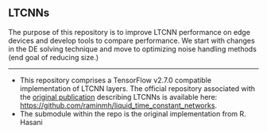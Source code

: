 LTCNNs
----
The purpose of this repository is to improve LTCNN performance on edge devices and develop tools to compare performance.
We start with changes in the DE solving technique and move to optimizing noise handling methods (end goal of reducing size.)






----
- This repository comprises a TensorFlow v2.7.0 compatible implementation of LTCNN layers. The official repository associated with the [original publication](https://arxiv.org/abs/2006.04439) describing LTCNNs is available here: https://github.com/raminmh/liquid_time_constant_networks.
- The submodule within the repo is the original implementation from R. Hasani